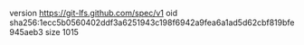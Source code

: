 version https://git-lfs.github.com/spec/v1
oid sha256:1ecc5b0560402ddf3a6251943c198f6942a9fea6a1ad5d62cbf819bfe945aeb3
size 1015
